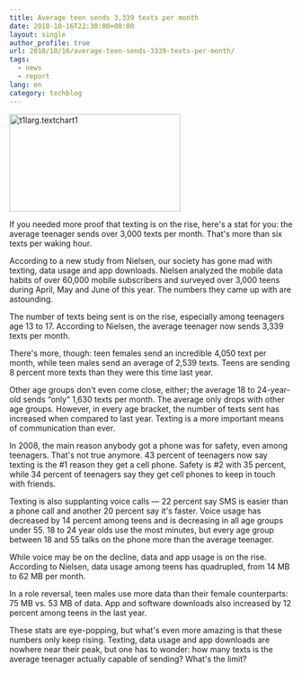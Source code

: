 ```yaml
---
title: Average teen sends 3,339 texts per month
date: 2010-10-16T22:30:00+00:00
layout: single
author_profile: true
url: 2010/10/16/average-teen-sends-3339-texts-per-month/
tags:
  - news
  - report
lang: en
category: techblog
---
```

[<img title="t1larg.textchart1" border="0" alt="t1larg.textchart1" src="http://lh6.ggpht.com/_vaUVXcmC3OI/TLoggS96wAI/AAAAAAAACrs/0o0o43Wgn2I/t1larg.textchart1_thumb%5B2%5D.jpg?imgmax=800" width="304" height="173" />](http://lh4.ggpht.com/_vaUVXcmC3OI/TLogboib9WI/AAAAAAAACro/E6s5dsZVtzA/s1600-h/t1larg.textchart1%5B4%5D.jpg)

If you needed more proof that texting is on the rise, here's a stat for you: the average teenager sends over 3,000 texts per month. That's more than six texts per waking hour.

According to a new study from Nielsen, our society has gone mad with texting, data usage and app downloads. Nielsen analyzed the mobile data habits of over 60,000 mobile subscribers and surveyed over 3,000 teens during April, May and June of this year. The numbers they came up with are astounding.

The number of texts being sent is on the rise, especially among teenagers age 13 to 17. According to Nielsen, the average teenager now sends 3,339 texts per month.

There's more, though: teen females send an incredible 4,050 text per month, while teen males send an average of 2,539 texts. Teens are sending 8 percent more texts than they were this time last year.

Other age groups don't even come close, either; the average 18 to 24-year-old sends “only” 1,630 texts per month. The average only drops with other age groups. However, in every age bracket, the number of texts sent has increased when compared to last year. Texting is a more important means of communication than ever.

In 2008, the main reason anybody got a phone was for safety, even among teenagers. That's not true anymore. 43 percent of teenagers now say texting is the #1 reason they get a cell phone. Safety is #2 with 35 percent, while 34 percent of teenagers say they get cell phones to keep in touch with friends.

Texting is also supplanting voice calls — 22 percent say SMS is easier than a phone call and another 20 percent say it's faster. Voice usage has decreased by 14 percent among teens and is decreasing in all age groups under 55. 18 to 24 year olds use the most minutes, but every age group between 18 and 55 talks on the phone more than the average teenager.

While voice may be on the decline, data and app usage is on the rise. According to Nielsen, data usage among teens has quadrupled, from 14 MB to 62 MB per month.

In a role reversal, teen males use more data than their female counterparts: 75 MB vs. 53 MB of data. App and software downloads also increased by 12 percent among teens in the last year.

These stats are eye-popping, but what's even more amazing is that these numbers only keep rising. Texting, data usage and app downloads are nowhere near their peak, but one has to wonder: how many texts is the average teenager actually capable of sending? What's the limit?